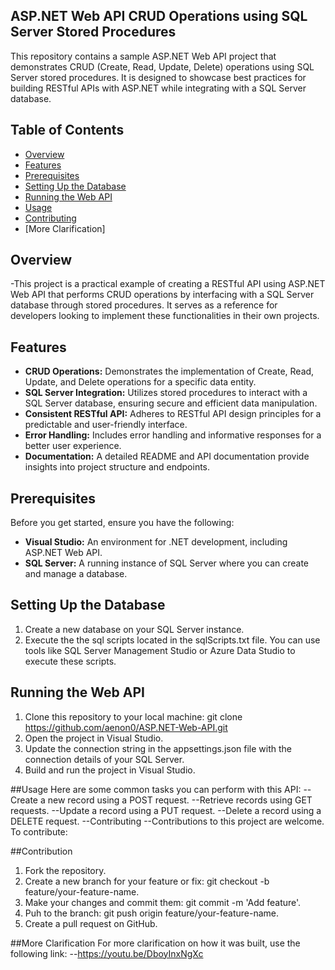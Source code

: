 ## ASP.NET Web API CRUD Operations using SQL Server Stored Procedures


This repository contains a sample ASP.NET Web API project that demonstrates CRUD (Create, Read, Update, Delete) operations using SQL Server stored procedures. It is designed to showcase best practices for building RESTful APIs with ASP.NET while integrating with a SQL Server database.

## Table of Contents

- [Overview](#overview)
- [Features](#features)
- [Prerequisites](#prerequisites)
- [Setting Up the Database](#setting-up-the-database)
- [Running the Web API](#running-the-web-api)
- [Usage](#usage)
- [Contributing](#contributing)
- [More Clarification]

## Overview
-This project is a practical example of creating a RESTful API using ASP.NET Web API that performs CRUD operations by interfacing with a SQL Server database through stored procedures. It serves as a reference for developers looking to implement these functionalities in their own projects.
## Features
- **CRUD Operations:** Demonstrates the implementation of Create, Read, Update, and Delete operations for a specific data entity.
- **SQL Server Integration:** Utilizes stored procedures to interact with a SQL Server database, ensuring secure and efficient data manipulation.
- **Consistent RESTful API:** Adheres to RESTful API design principles for a predictable and user-friendly interface.
- **Error Handling:** Includes error handling and informative responses for a better user experience.
- **Documentation:** A detailed README and API documentation provide insights into project structure and endpoints.

## Prerequisites
Before you get started, ensure you have the following:
- **Visual Studio:** An environment for .NET development, including ASP.NET Web API.
- **SQL Server:** A running instance of SQL Server where you can create and manage a database.

## Setting Up the Database
1. Create a new database on your SQL Server instance.
2. Execute the the sql scripts located in the sqlScripts.txt file. You can use tools like SQL Server Management Studio or Azure Data Studio to execute these scripts.

## Running the Web API
1. Clone this repository to your local machine:
   git clone https://github.com/aenon0/ASP.NET-Web-API.git
2. Open the project in Visual Studio.
3. Update the connection string in the appsettings.json file with the connection details of your SQL Server.
4. Build and run the project in Visual Studio.


##Usage
Here are some common tasks you can perform with this API:
--Create a new record using a POST request.
--Retrieve records using GET requests.
--Update a record using a PUT request.
--Delete a record using a DELETE request.
--Contributing
--Contributions to this project are welcome. To contribute:

##Contribution
1. Fork the repository.
2. Create a new branch for your feature or fix: git checkout -b feature/your-feature-name.
3. Make your changes and commit them: git commit -m 'Add feature'.
4. Puh to the branch: git push origin feature/your-feature-name.
5. Create a pull request on GitHub.


##More Clarification
For more clarification on how it was built, use the following link:
--https://youtu.be/DboyInxNgXc

